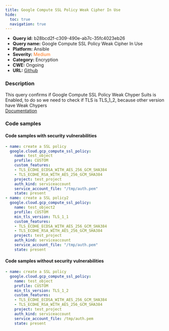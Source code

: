 ```yaml
---
title: Google Compute SSL Policy Weak Cipher In Use
hide:
  toc: true
  navigation: true
---
```


<style>
  .highlight .hll {
    background-color: #ff171742;
  }
  .md-content {
    max-width: 1100px;
    margin: 0 auto;
  }
</style>

-   **Query id:** b28bcd2f-c309-490e-ab7c-35fc4023eb26
-   **Query name:** Google Compute SSL Policy Weak Cipher In Use
-   **Platform:** Ansible
-   **Severity:** <span style="color:#ff7213">Medium</span>
-   **Category:** Encryption
-   **CWE:** Ongoing
-   **URL:** [Github](https://github.com/Checkmarx/kics/tree/master/assets/queries/ansible/gcp/google_compute_ssl_policy_weak_cipher_in_use)

### Description
This query confirms if Google Compute SSL Policy Weak Chyper Suits is Enabled, to do so we need to check if TLS is TLS_1_2, because other version have Weak Chypers<br>
[Documentation](https://docs.ansible.com/ansible/latest/collections/google/cloud/gcp_compute_ssl_policy_module.html)

### Code samples
#### Code samples with security vulnerabilities
```yaml title="Positive test num. 1 - yaml file" hl_lines="16 2"
- name: create a SSL policy
  google.cloud.gcp_compute_ssl_policy:
    name: test_object
    profile: CUSTOM
    custom_features:
    - TLS_ECDHE_ECDSA_WITH_AES_256_GCM_SHA384
    - TLS_ECDHE_RSA_WITH_AES_256_GCM_SHA384
    project: test_project
    auth_kind: serviceaccount
    service_account_file: "/tmp/auth.pem"
    state: present
- name: create a SSL policy2
  google.cloud.gcp_compute_ssl_policy:
    name: test_object2
    profile: CUSTOM
    min_tls_version: TLS_1_1
    custom_features:
    - TLS_ECDHE_ECDSA_WITH_AES_256_GCM_SHA384
    - TLS_ECDHE_RSA_WITH_AES_256_GCM_SHA384
    project: test_project
    auth_kind: serviceaccount
    service_account_file: "/tmp/auth.pem"
    state: present

```


#### Code samples without security vulnerabilities
```yaml title="Negative test num. 1 - yaml file"
- name: create a SSL policy
  google.cloud.gcp_compute_ssl_policy:
    name: test_object
    profile: CUSTOM
    min_tls_version: TLS_1_2
    custom_features:
    - TLS_ECDHE_ECDSA_WITH_AES_256_GCM_SHA384
    - TLS_ECDHE_RSA_WITH_AES_256_GCM_SHA384
    project: test_project
    auth_kind: serviceaccount
    service_account_file: /tmp/auth.pem
    state: present

```
